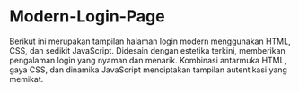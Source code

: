 # Modern-Login-Page
Berikut ini merupakan tampilan halaman login modern menggunakan HTML, CSS, dan sedikit JavaScript. Didesain dengan estetika terkini, memberikan pengalaman login yang nyaman dan menarik. Kombinasi antarmuka HTML, gaya CSS, dan dinamika JavaScript menciptakan tampilan autentikasi yang memikat.
